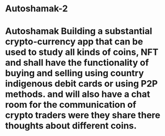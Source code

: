 # Autoshamak-2
# Autoshamak Building a substantial crypto-currency app that can be used to study all kinds of coins, NFT and shall have the functionality of buying and selling using country indigenous debit cards or using P2P methods.     and will also have a chat room for the communication of crypto traders were they share there thoughts about different coins.
